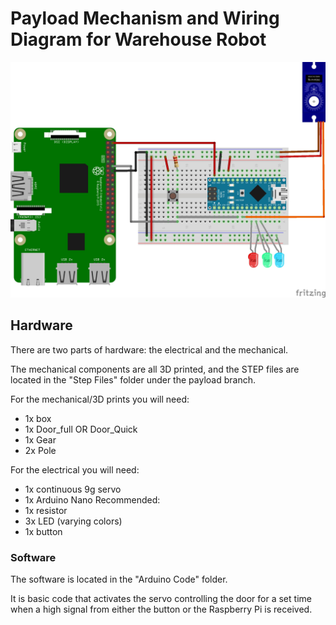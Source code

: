 # Payload Mechanism and Wiring Diagram for Warehouse Robot

![Wiring_Diagram.jpg](Schematic/Wiring_Diagram.jpg)

## Hardware
There are two parts of hardware: the electrical and the mechanical.

The mechanical components are all 3D printed, and the STEP files are located in the "Step Files" folder under the payload branch.

For the mechanical/3D prints you will need:
- 1x box
- 1x Door_full OR Door_Quick
- 1x Gear
- 2x Pole

For the electrical you will need:
- 1x continuous 9g servo
- 1x Arduino Nano
Recommended:
- 1x resistor
- 3x LED (varying colors)
- 1x button

### Software

The software is located in the "Arduino Code" folder.

It is basic code that activates the servo controlling the door for a set time when a high signal from either the button or the Raspberry Pi is received.

